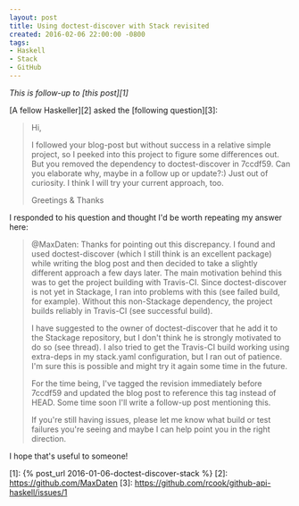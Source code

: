 ```yaml
---
layout: post
title: Using doctest-discover with Stack revisited
created: 2016-02-06 22:00:00 -0800
tags:
- Haskell
- Stack
- GitHub
---
```

*This is follow-up to [this post][1]*

[A fellow Haskeller][2] asked the [following question][3]:

> Hi,
>
> I followed your blog-post but without success in a relative simple project, so
> I peeked into this project to figure some differences out. But you removed the
> dependency to doctest-discover in 7ccdf59. Can you elaborate why, maybe in a
> follow up or update?:) Just out of curiosity. I think I will try your current
> approach, too.
>
> Greetings & Thanks

I responded to his question and thought I'd be worth repeating my answer here:

> @MaxDaten: Thanks for pointing out this discrepancy. I found and used
> doctest-discover (which I still think is an excellent package) while writing
> the blog post and then decided to take a slightly different approach a few
> days later. The main motivation behind this was to get the project building
> with Travis-CI. Since doctest-discover is not yet in Stackage, I ran into
> problems with this (see failed build, for example). Without this non-Stackage
> dependency, the project builds reliably in Travis-CI (see successful build).
>
> I have suggested to the owner of doctest-discover that he add it to the
> Stackage repository, but I don't think he is strongly motivated to do so (see
> thread). I also tried to get the Travis-CI build working using extra-deps in
> my stack.yaml configuration, but I ran out of patience. I'm sure this is
> possible and might try it again some time in the future.
>
> For the time being, I've tagged the revision immediately before 7ccdf59 and
> updated the blog post to reference this tag instead of HEAD. Some time soon
> I'll write a follow-up post mentioning this.
>
> If you're still having issues, please let me know what build or test failures
> you're seeing and maybe I can help point you in the right direction.

I hope that's useful to someone!

[1]: {% post_url 2016-01-06-doctest-discover-stack %}
[2]: https://github.com/MaxDaten
[3]: https://github.com/rcook/github-api-haskell/issues/1
